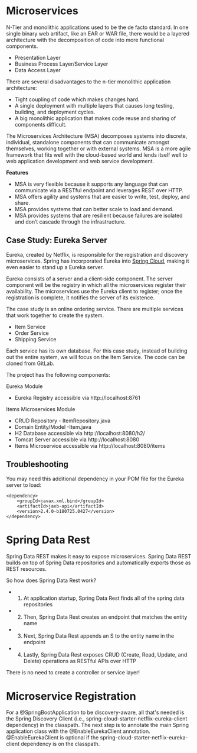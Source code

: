 # Microservices

N-Tier and monolithic applications used to be the de facto standard. In one single binary web artifact, like an EAR or WAR file, there would be a layered architecture with the decomposition of code into more functional components.

* Presentation Layer
* Business Process Layer/Service Layer
* Data Access Layer

There are several disadvantages to the n-tier monolithic application architecture:

* Tight coupling of code which makes changes hard.
* A single deployment with multiple layers that causes long testing, building, and deployment cycles.
* A big monolithic application that makes code reuse and sharing of components difficult.

The Microservices Architecture (MSA) decomposes systems into discrete, individual, standalone components that can communicate amongst themselves, working together or with external systems.
MSA is a more agile framework that fits well with the cloud-based world and lends itself well to web application development and web service development.

__Features__
* MSA is very flexible because it supports any language that can communicate via a RESTful endpoint and leverages REST over HTTP.
* MSA offers agility and systems that are easier to write, test, deploy, and share.
* MSA provides systems that can better scale to load and demand.
* MSA provides systems that are resilient because failures are isolated and don’t cascade through the infrastructure.

## Case Study: Eureka Server
Eureka, created by Netflix, is responsible for the registration and discovery microservices. Spring has incorporated Eureka into [Spring Cloud](https://spring.io/projects/spring-cloud), making it even easier to stand up a Eureka server.

Eureka consists of a server and a client-side component. The server component will be the registry in which all the microservices register their availability. The microservices use the Eureka client to register; once the registration is complete, it notifies the server of its existence.


The case study is an online ordering service. There are multiple services that work together to create the system.

* Item Service
* Order Service
* Shipping Service

Each service has its own database. For this case study, instead of building out the entire system, we will focus on the Item Service. The code can be cloned from GitLab.

The project has the following components:

Eureka Module
* Eureka Registry accessible via http://localhost:8761

Items Microservices Module
* CRUD Repository - ItemRepository.java
* Domain Entity/Model -Item.java
* H2 Database accessible via http://localhost:8080/h2/
* Tomcat Server accessible via http://localhost:8080
* Items Microservice accessible via http://localhost:8080/items


## Troubleshooting
You may need this additional dependency in your POM file for the Eureka server to load:
```
<dependency>
    <groupId>javax.xml.bind</groupId>
    <artifactId>jaxb-api</artifactId>
    <version>2.4.0-b180725.0427</version>
</dependency>
```

# Spring Data Rest
Spring Data REST makes it easy to expose microservices. Spring Data REST builds on top of Spring Data repositories and automatically exports those as REST resources.

So how does Spring Data Rest work?

* 1. At application startup, Spring Data Rest finds all of the spring data repositories
* 2. Then, Spring Data Rest creates an endpoint that matches the entity name
* 3. Next, Spring Data Rest appends an S to the entity name in the endpoint
* 4. Lastly, Spring Data Rest exposes CRUD (Create, Read, Update, and Delete) operations as RESTful APIs over HTTP

There is no need to create a controller or service layer!

# Microservice Registration
For a @SpringBootApplication to be discovery-aware, all that's needed is the Spring Discovery Client (i.e., spring-cloud-starter-netflix-eureka-client dependency) in the classpath. The next step is to annotate the main Spring application class with the @EnableEurekaClient annotation. @EnableEurekaClient is optional if the spring-cloud-starter-netflix-eureka-client dependency is on the classpath.
